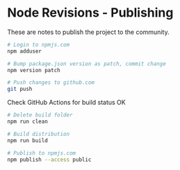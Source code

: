 Node Revisions - Publishing
==============

These are notes to publish the project to the community.

```bash
# Login to npmjs.com
npm adduser

# Bump package.json version as patch, commit change
npm version patch

# Push changes to github.com
git push
```

Check GitHub Actions for build status OK

```bash
# Delete build folder
npm run clean

# Build distribution
npm run build

# Publish to npmjs.com
npm publish --access public
```
